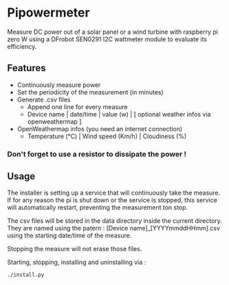 # Pipowermeter
Measure DC power out of a solar panel or a wind turbine with raspberry pi zero W using a DFrobot SEN0291 I2C wattmeter module to evaluate its efficiency.

## Features

- Continuously measure power
- Set the periodicity of the measurement (in minutes)
- Generate .csv files
    - Append one line for every measure
    - Device name | date/time | value (w) | [ optional weather infos via openweathermap ]
- OpenWeathermap infos (you need an internet connection)
    - Temperature (°C) | Wind speed (Km/h) | Cloudiness (%)

### Don't forget to use a resistor to dissipate the power !

## Usage

The installer is setting up a service that will continuously take the measure. If for any reason the pi is shut down or the service is stopped, this service will automatically restart, preventing the measurement ton stop.

The csv files will be stored in the data directory inside the current directory. They are named using the patern : [Device name]_[YYYYmmddHHmm].csv using the starting date/time of the measure. 

Stopping the measure will not erase those files.

Starting, stopping, installing and uninstalling via :
```bash
./install.py
```

